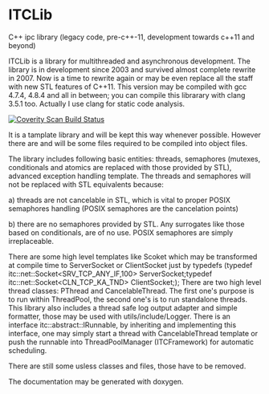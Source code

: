 # ITCLib
C++ ipc library (legacy code, pre-c++-11, development towards c++11 and beyond)

ITCLib is a library for multithreaded and asynchronous development. The library is in development since 2003 and
survived almost complete rewrite in 2007. Now is a time to rewrite again or may be even replace all the staff with
new STL features of C++11. This version may be compiled with gcc 4.7.4,  4.8.4 and all in between; you can compile 
this librarary with clang 3.5.1 too. Actually I use clang for static code analysis. 

<a href="https://scan.coverity.com/projects/4961">
  <img alt="Coverity Scan Build Status"
       src="https://scan.coverity.com/projects/4961/badge.svg"/>
</a>

It is a tamplate library and will be kept this way whenever possible. However there are and will be some files required to be compiled into object files. 

The library includes following basic entities: threads, semaphores (mutexes, conditionals and atomics are replaced with those provided by STL),
advanced exception handling template. The threads and semaphores will not be replaced with STL equivalents because:

a) threads are not cancelable in STL, which is vital to proper POSIX semaphores handling (POSIX semaphores are the cancelation points)

b) there are no semaphores provided by STL. Any surrogates like those based on conditionals, are of no use. POSIX semaphores are simply irreplaceable.


There are some high level templates like Scoket which may be transformed at compile time to ServerSocket or ClientSocket
just by typedefs (typedef itc::net::Socket<SRV_TCP_ANY_IF,100> ServerSocket;typedef itc::net::Socket<CLN_TCP_KA_TND> ClientSocket;);
There are two high level thread classes: PThread and CancelableThread. The first one's purpose is to run within ThreadPool, the 
second one's is to run standalone threads. This library also includes a thread safe log output adapter and simple formatter,
those may be used with utils/include/Logger. There is an interface itc::abstract::IRunnable, by inheriting and implementing this
interface, one may simply start a thread with CancelableThread template or push the runnable into ThreadPoolManager (ITCFramework)
for automatic scheduling.

There are still some usless classes and files, those have to be removed. 

The documentation may be generated with doxygen.


